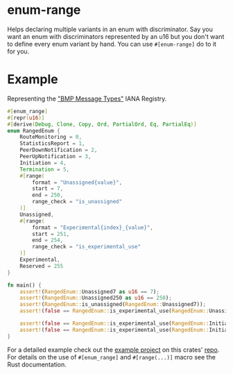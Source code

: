 # enum-range

Helps declaring multiple variants in an enum with discriminator.
Say you want an enum with discriminators represented by an u16 but you don't want to define every 
enum variant by hand. You can use `#[enum-range]` do to it for you.

# Example

Representing the ["BMP Message Types"](https://www.iana.org/assignments/bmp-parameters/bmp-parameters.xhtml) IANA Registry.

```rust
#[enum_range]
#[repr(u16)]
#[derive(Debug, Clone, Copy, Ord, PartialOrd, Eq, PartialEq)]
enum RangedEnum {
    RouteMonitoring = 0,
    StatisticsReport = 1,
    PeerDownNotification = 2,
    PeerUpNotification = 3,
    Initiation = 4,
    Termination = 5,
    #[range(
        format = "Unassigned{value}",
        start = 7,
        end = 250,
        range_check = "is_unassigned"
    )]
    Unassigned,
    #[range(
        format = "Experimental{index}_{value}",
        start = 251,
        end = 254,
        range_check = "is_experimental_use"
    )]
    Experimental,
    Reserved = 255
}

fn main() {
    assert!(RangedEnum::Unassigned7 as u16 == 7);
    assert!(RangedEnum::Unassigned250 as u16 == 250);
    assert!(RangedEnum::is_unassigned(RangedEnum::Unassigned7));
    assert!(false == RangedEnum::is_experimental_use(RangedEnum::Unassigned7));

    assert!(false == RangedEnum::is_experimental_use(RangedEnum::Initiation));
    assert!(false == RangedEnum::is_experimental_use(RangedEnum::Initiation));
}
 ```

For a detailed example check out the [example project](https://github.com/mxyns/enum-range/tree/master/example) on this crates' [repo](https://github.com/mxyns/enum-range/).
For details on the use of `#[enum_range]` and `#[range(...)]` macro see the Rust documentation.